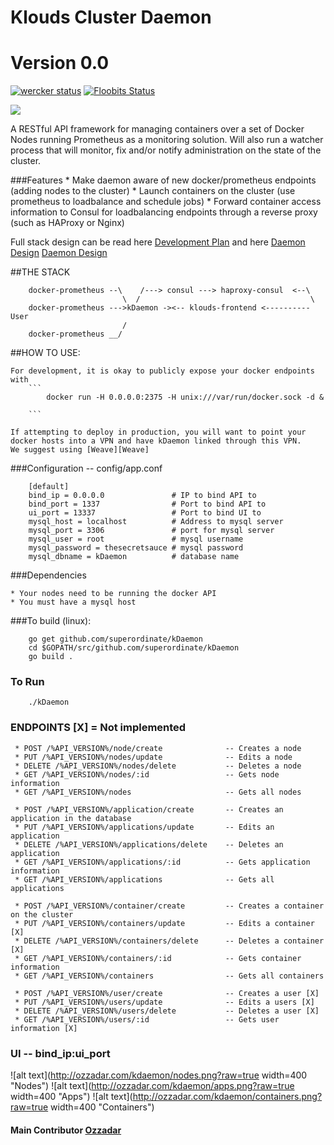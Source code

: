# Klouds Cluster Daemon
# Version 0.0 
[![wercker status](https://app.wercker.com/status/7a1a06d652cb003d898554754a8c3c3d/s/master "wercker status")](https://app.wercker.com/project/bykey/7a1a06d652cb003d898554754a8c3c3d)
[![Floobits Status](https://floobits.com/ozzadar/Pauls_Dojo.svg)](https://floobits.com/ozzadar/Pauls_Dojo/redirect)


<img src="http://www.ozzadar.com/klouds.png" align="center"/>


A RESTful API framework for managing containers over a set of Docker Nodes running Prometheus as a monitoring solution.
Will also run a watcher process that will monitor, fix and/or notify administration on the state of the cluster.

###Features
	* Make daemon aware of new docker/prometheus endpoints (adding nodes to the cluster)
	* Launch containers on the cluster (use prometheus to loadbalance and schedule jobs)
	* Forward container access information to Consul for loadbalancing endpoints through a reverse proxy (such as HAProxy or Nginx)


Full stack design can be read here 
	 [Development Plan][Development Plan] and here
	 [Daemon Design] [Daemon Design]


##THE STACK

```
	docker-prometheus --\    /---> consul ---> haproxy-consul  <--\
				   		 \	/									   \
	docker-prometheus --->kDaemon -><-- klouds-frontend <----------User
				   		 /					 
	docker-prometheus __/	 

```


##HOW TO USE:

	For development, it is okay to publicly expose your docker endpoints with
		```
			docker run -H 0.0.0.0:2375 -H unix:///var/run/docker.sock -d &

		```

	If attempting to deploy in production, you will want to point your docker hosts into a VPN and have kDaemon linked through this VPN.
	We suggest using [Weave][Weave]
###Configuration -- config/app.conf

```
	[default]
	bind_ip = 0.0.0.0   			# IP to bind API to
	bind_port = 1337				# Port to bind API to
	ui_port = 13337					# Port to bind UI to
	mysql_host = localhost 			# Address to mysql server
	mysql_port = 3306				# port for mysql server
	mysql_user = root				# mysql username
	mysql_password = thesecretsauce	# mysql password
	mysql_dbname = kDaemon			# database name

```

###Dependencies

	* Your nodes need to be running the docker API
	* You must have a mysql host

###To build (linux):


```
	go get github.com/superordinate/kDaemon
	cd $GOPATH/src/github.com/superordinate/kDaemon
	go build .

```
### To Run

``` 
	./kDaemon

```


### ENDPOINTS [X] = Not implemented
```
 * POST /%API_VERSION%/node/create  			-- Creates a node
 * PUT /%API_VERSION%/nodes/update 			 	-- Edits a node
 * DELETE /%API_VERSION%/nodes/delete  			-- Deletes a node
 * GET /%API_VERSION%/nodes/:id  				-- Gets node information
 * GET /%API_VERSION%/nodes  					-- Gets all nodes
 
 * POST /%API_VERSION%/application/create  		-- Creates an application in the database
 * PUT /%API_VERSION%/applications/update  		-- Edits an application
 * DELETE /%API_VERSION%/applications/delete  	-- Deletes an application
 * GET /%API_VERSION%/applications/:id  		-- Gets application information
 * GET /%API_VERSION%/applications  			-- Gets all applications

 * POST /%API_VERSION%/container/create  		-- Creates a container on the cluster
 * PUT /%API_VERSION%/containers/update  		-- Edits a container [X]
 * DELETE /%API_VERSION%/containers/delete  	-- Deletes a container [X]
 * GET /%API_VERSION%/containers/:id  			-- Gets container information
 * GET /%API_VERSION%/containers  				-- Gets all containers

 * POST /%API_VERSION%/user/create  			-- Creates a user [X]
 * PUT /%API_VERSION%/users/update  			-- Edits a users [X]
 * DELETE /%API_VERSION%/users/delete  			-- Deletes a user [X]
 * GET /%API_VERSION%/users/:id  				-- Gets user information [X]
 ```

### UI -- bind_ip:ui_port

![alt text](http://ozzadar.com/kdaemon/nodes.png?raw=true width=400 "Nodes")
![alt text](http://ozzadar.com/kdaemon/apps.png?raw=true width=400 "Apps")
![alt text](http://ozzadar.com/kdaemon/containers.png?raw=true width=400 "Containers")

#### Main Contributor [Ozzadar](https://github.com/Ozzadar)
[Development Plan]: https://docs.google.com/document/d/1A4-0g1E52wdW9L-hoeAZzay5Uotv1GcBPtXLU1msw2w/edit?usp=sharing
[Daemon Design]: https://docs.google.com/document/d/1EkI7uQzdt1xMwb1etcweYQFCLthK_l9aHZvHOunshzs/edit?usp=sharing
[Weave]: http://www.weave.works/